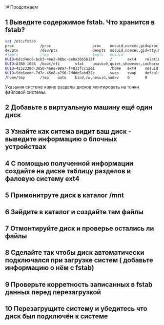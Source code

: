 :# Продолжаем

## 1 Выведите содержимое fstab. Что хранится в fstab?
```bash
cat /etc/fstab
proc            /proc                   proc    nosuid,noexec,gid=proc          0 0
devpts          /dev/pts                devpts  nosuid,noexec,gid=tty,mode=620  0 0
#tmpfs          /tmp                    tmpfs   nosuid                          0 0
UUID=6dcd4ec8-bcb3-4ee2-98bc-ae8a36b5612f       /       ext4    relatime        1       1
UUID=A7B0-10EA  /boot/efi       vfat    umask=0,quiet,showexec,iocharset=utf8,codepage=866  12
UUID=4232338d-3050-46ee-98a7-f4833fcc12e1       /home   ext4    nosuid,relatime 1       2
UUID=5de6eedd-7d7c-45e8-a756-7ddde5abd22e       swap    swap    defaults        0       0
/home/tmp       /tmp    auto    bind,rw,nosuid,nodev    0       0
```
Указания системе какие разделы дисков монтировать на точки файловой системы.
## 2 Добавьте в виртуальную машину ещё один диск
## 3 Узнайте как ситема видит ваш диск - выведите информацию о блочных устройствах
## 4 С помощью полученной информации создайте на диске таблицу разделов и фаловую систему ext4
## 5 Примонитруте диск в каталог /mnt
## 6 Зайдите в каталог и создайте там файлы
## 7 Отмонтируйте диск и проверье остались ли файлы
## 8 Сделайте так чтобы диск автоматически подключался при загрузке систем ( добавьте информацию о нём с fstab)
## 9 Проверьте корретность записанных в fstab данных перед перезагрузкой
## 10 Перезагрущите систему и убедитесь что диск был подключён к системе
